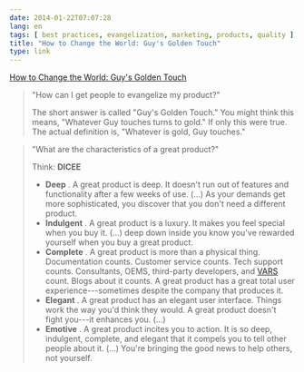 ```yaml
---
date: 2014-01-22T07:07:28
lang: en
tags: [ best practices, evangelization, marketing, products, quality ]
title: "How to Change the World: Guy's Golden Touch"
type: link
---
```


[How to Change the World: Guy's Golden
Touch](http://blog.guykawasaki.com/2006/01/guys_golden_tou.html#axzz1thvAkPjO)

> "How can I get people to evangelize my product?"
>
> The short answer is called "Guy's Golden Touch." You might think this
> means, "Whatever Guy touches turns to gold." If only this were true.
> The actual definition is, "Whatever is gold, Guy touches."

> "What are the characteristics of a great product?"
>
> Think: **DICEE**
>
> -    **Deep** . A great product is deep. It doesn't run out of
>     features and functionality after a few weeks of use. (...) As your
>     demands get more sophisticated, you discover that you don't need a
>     different product.
> -   **Indulgent** . A great product is a luxury. It makes you feel
>     special when you buy it. (...) deep down inside you know you've
>     rewarded yourself when you buy a great product.
> -   **Complete** . A great product is more than a physical thing.
>     Documentation counts. Customer service counts. Tech support
>     counts. Consultants, OEMS, third-party developers, and
>     [VARS](http://en.wikipedia.org/wiki/Value-added_reseller "Value Added Reseller")
>     count. Blogs about it counts. A great product has a great total
>     user experience---sometimes despite the company that produces it.
> -   **Elegant** . A great product has an elegant user interface.
>     Things work the way you'd think they would. A great product
>     doesn't fight you---it enhances you. (...)
> -   **Emotive** . A great product incites you to action. It is so
>     deep, indulgent, complete, and elegant that it compels you to tell
>     other people about it. (...) You're bringing the good news to help
>     others, not yourself.

